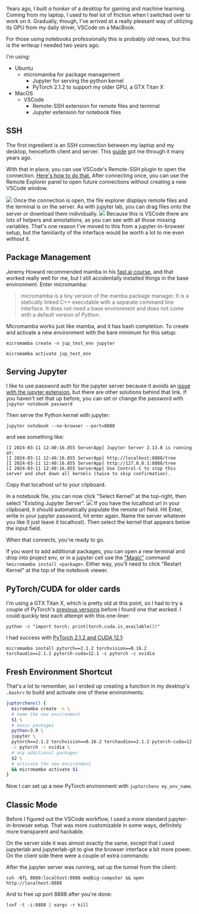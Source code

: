 Years ago, I built _a honker_ of a desktop for gaming and machine learning. Coming from my laptop, I used to feel lot of friction when I switched over to work on it. Gradually, though, I've arrived at a really pleasant way of utilizing its GPU from my daily driver, VSCode on a MacBook.

For those using notebooks professionally this is probably old news, but this is the writeup I needed two years ago.

I'm using:

- Ubuntu
  - micromamba for package management
    - Jupyter for serving the python kernel
    - PyTorch 2.1.2 to support my older GPU, a GTX Titan X
- MacOS
  - VSCode
    - Remote-SSH extension for remote files and terminal
    - Jupyter extension for notebook files

## SSH

The first ingredient is an SSH connection between my laptop and my desktop, henceforth client and server. This [guide](https://help.ubuntu.com/community/SSH/OpenSSH/Keys) got me through it many years ago.

With that in place, you can use VSCode's Remote-SSH plugin to open the connection. [Here's how to do that.](https://www.digitalocean.com/community/tutorials/how-to-use-visual-studio-code-for-remote-development-via-the-remote-ssh-plugin) After connecting once, you can use the Remote Explorer panel to open future connections without creating a new VSCode window.

![](/images/home-deep-learning/connected.png)
Once the connection is open, the file explorer displays remote files and the terminal is on the server. As with jupyter lab, you can drag files onto the server or download them individually.
![](/images/home-deep-learning/select_kernel.png)
Because this is VSCode there are lots of helpers and annotations, as you can see with all those missing variables. That's one reason I've moved to this from a jupyter-in-browser setup, but the familiarity of the interface would be worth a lot to me even without it.

## Package Management

Jeremy Howard recommended mamba in his [fast.ai course](https://course.fast.ai/), and that worked really well for me, but I still accidentally installed things in the base environment. Enter micromamba:

> micromamba is a tiny version of the mamba package manager. It is a statically linked C++ executable with a separate command line interface. It does not need a base environment and does not come with a default version of Python.

Micromamba works just like mamba, and it has bash completion. To create and activate a new environment with the bare minimum for this setup:

`micromamba create -n jup_test_env jupyter`

`micromamba activate jup_test_env`

## Serving Jupyter

I like to use password auth for the jupyter server because it avoids an [issue with the jupyter extension](https://github.com/microsoft/vscode-jupyter/issues/14671), but there are other solutions behind that link. If you haven't set that up before, you can set or change the password with `jupyter notebook password`

Then serve the Python kernel with jupyter:

`jupyter notebook --no-browser --port=8888`

and see something like:

```
[I 2024-03-11 12:40:16.855 ServerApp] Jupyter Server 2.13.0 is running at:
[I 2024-03-11 12:40:16.855 ServerApp] http://localhost:8888/tree
[I 2024-03-11 12:40:16.855 ServerApp] http://127.0.0.1:8888/tree
[I 2024-03-11 12:40:16.855 ServerApp] Use Control-C to stop this server and shut down all kernels (twice to skip confirmation).
```

Copy that localhost url to your clipboard.

In a notebook file, you can now click "Select Kernel" at the top-right, then select "Existing Jupyter Server".
![](/images/home-deep-learning/select_kernel.png)
If you have the localhost url in your clipboard, it should automatically populate the remote url field. Hit Enter, write in your jupyter password, hit enter again. Name the server whatever you like (I just leave it localhost). Then select the kernel that appears below the input field.

When that connects, you're ready to go.

If you want to add additional packages, you can open a new terminal and drop into project env, or in a jupyter cell use the ["Magic"](https://ipython.readthedocs.io/en/stable/interactive/magics.html) command `%micromamba install <package>`. Either way, you'll need to click "Restart Kernel" at the top of the notebook viewer.

## PyTorch/CUDA for older cards

I'm using a GTX Titan X, which is pretty old at this point, so I had to try a couple of PyTorch's [previous versions](https://pytorch.org/get-started/previous-versions/) before I found one that worked. I could quickly test each attempt with this one-liner:

`python -c "import torch; print(torch.cuda.is_available())"`

I had success with [PyTorch 2.1.2 and CUDA 12.1](https://pytorch.org/get-started/previous-versions/#linux-and-windows-2):

`micromamba install pytorch==2.1.2 torchvision==0.16.2 torchaudio==2.1.2 pytorch-cuda=12.1 -c pytorch -c nvidia`

## Fresh Environment Shortcut

That's a lot to remember, so I ended up creating a function in my desktop's `.bashrc` to build and activate one of these environments:

```bash
juptorchenv() {
  micromamba create -n \
  # name the new environment
  $1 \
  # basic packages
  python=3.9 \
  jupyter \
  pytorch==2.1.2 torchvision==0.16.2 torchaudio==2.1.2 pytorch-cuda=12.1 \
  -c pytorch -c nvidia \
  # any additional packages
  $2 \
  # activate the new environment
  && micromamba activate $1
}
```

Now I can set up a new PyTorch environment with `juptorchenv my_env_name`.

## Classic Mode

Before I figured out the VSCode workflow, I used a more standard jupyter-in-browser setup. That was more customizable in some ways, definitely more transparent and hackable.

On the server side it was almost exactly the same, except that I used jupyterlab and jupyterlab-git to give the browser interface a bit more power. On the client side there were a couple of extra commands:

After the jupyter server was running, set up the tunnel from the client:

`ssh -NfL 8888:localhost:8888 me@big-computer && open http://localhost:8888`

And to free up port 8888 after you're done:

`lsof -t -i:8888 | xargs -r kill`
